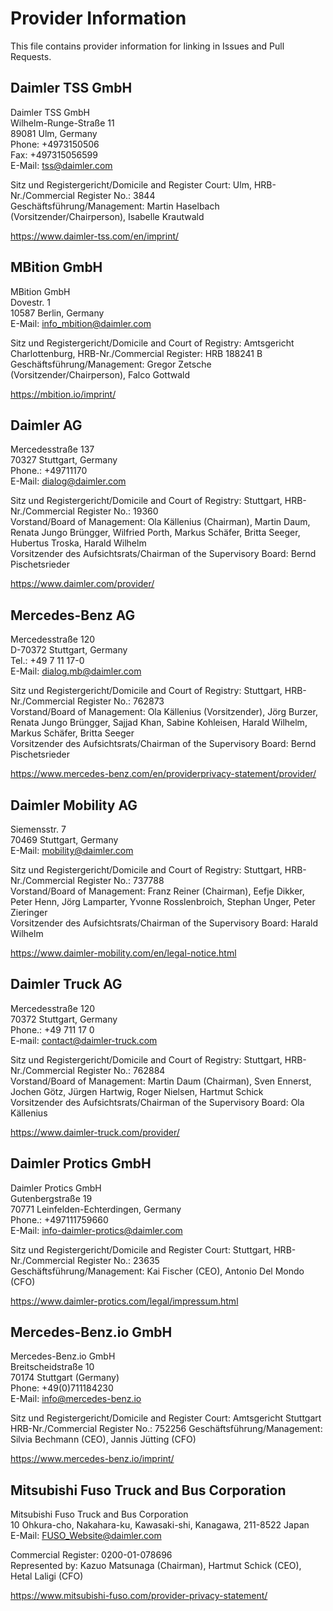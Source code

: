 # Provider Information

This file contains provider information for linking in Issues and Pull Requests.


## Daimler TSS GmbH

Daimler TSS GmbH  
Wilhelm-Runge-Straße 11  
89081 Ulm, Germany  
Phone: +4973150506  
Fax: +497315056599  
E-Mail: tss@daimler.com  

Sitz und Registergericht/Domicile and Register Court: Ulm, HRB-Nr./Commercial Register No.: 3844  
Geschäftsführung/Management: Martin Haselbach (Vorsitzender/Chairperson), Isabelle Krautwald

<https://www.daimler-tss.com/en/imprint/>

## MBition GmbH

MBition GmbH  
Dovestr. 1  
10587 Berlin, Germany  
E-Mail: info_mbition@daimler.com  

Sitz und Registergericht/Domicile and Court of Registry: Amtsgericht Charlottenburg, HRB-Nr./Commercial Register: HRB 188241 B   
Geschäftsführung/Management: Gregor Zetsche (Vorsitzender/Chairperson), Falco Gottwald

<https://mbition.io/imprint/>

## Daimler AG

Mercedesstraße 137  
70327 Stuttgart, Germany  
Phone.: +49711170  
E-Mail: dialog@daimler.com  

Sitz und Registergericht/Domicile and Court of Registry: Stuttgart, HRB-Nr./Commercial Register No.: 19360  
Vorstand/Board of Management: Ola Källenius (Chairman), Martin Daum, Renata Jungo Brüngger, Wilfried Porth, Markus Schäfer, Britta Seeger, Hubertus Troska, Harald Wilhelm  
Vorsitzender des Aufsichtsrats/Chairman of the Supervisory Board: Bernd Pischetsrieder

<https://www.daimler.com/provider/>

## Mercedes-Benz AG

Mercedesstraße 120  
D-70372 Stuttgart, Germany  
Tel.: +49 7 11 17-0  
E-Mail: dialog.mb@daimler.com  

Sitz und Registergericht/Domicile and Court of Registry: Stuttgart, HRB-Nr./Commercial Register No.: 762873  
Vorstand/Board of Management: Ola Källenius (Vorsitzender), Jörg Burzer, Renata Jungo Brüngger, Sajjad Khan, Sabine Kohleisen, Harald Wilhelm, Markus Schäfer, Britta Seeger  
Vorsitzender des Aufsichtsrats/Chairman of the Supervisory Board: Bernd Pischetsrieder  

<https://www.mercedes-benz.com/en/providerprivacy-statement/provider/>

## Daimler Mobility AG  

Siemensstr. 7  
70469 Stuttgart, Germany  
E-Mail: mobility@daimler.com  

Sitz und Registergericht/Domicile and Court of Registry: Stuttgart, HRB-Nr./Commercial Register No.: 737788   
Vorstand/Board of Management: Franz Reiner (Chairman), Eefje Dikker, Peter Henn, Jörg Lamparter, Yvonne Rosslenbroich, Stephan Unger, Peter Zieringer    
Vorsitzender des Aufsichtsrats/Chairman of the Supervisory Board: Harald Wilhelm  

<https://www.daimler-mobility.com/en/legal-notice.html>

## Daimler Truck AG

Mercedesstraße 120  
70372 Stuttgart, Germany  
Phone.: +49 711 17 0  
E-mail: contact@daimler-truck.com  

Sitz und Registergericht/Domicile and Court of Registry: Stuttgart, HRB-Nr./Commercial Register No.: 762884  
Vorstand/Board of Management: Martin Daum (Chairman), Sven Ennerst, Jochen Götz, Jürgen Hartwig, Roger Nielsen, Hartmut Schick  
Vorsitzender des Aufsichtsrats/Chairman of the Supervisory Board: Ola Källenius  

<https://www.daimler-truck.com/provider/>


## Daimler Protics GmbH

Daimler Protics GmbH   
Gutenbergstraße 19   
70771 Leinfelden-Echterdingen, Germany   
Phone.: +497111759660   
E-Mail: info-daimler-protics@daimler.com   

Sitz und Registergericht/Domicile and Register Court: Stuttgart, HRB-Nr./Commercial Register No.: 23635  
Geschäftsführung/Management: Kai Fischer (CEO), Antonio Del Mondo (CFO)

<https://www.daimler-protics.com/legal/impressum.html>

## Mercedes-Benz.io GmbH


Mercedes-Benz.io GmbH   
Breitscheidstraße 10  
70174 Stuttgart (Germany)  
Phone: +49(0)711184230    
E-Mail: info@mercedes-benz.io  

Sitz und Registergericht/Domicile and Register Court: Amtsgericht Stuttgart HRB-Nr./Commercial Register No.: 752256
Geschäftsführung/Management: Silvia Bechmann (CEO), Jannis Jütting (CFO)

https://www.mercedes-benz.io/imprint/

## Mitsubishi Fuso Truck and Bus Corporation

Mitsubishi Fuso Truck and Bus Corporation  
10 Ohkura-cho, Nakahara-ku, Kawasaki-shi, Kanagawa, 211-8522 Japan  
E-Mail: FUSO_Website@daimler.com

Commercial Register: 0200-01-078696  
Represented by: Kazuo Matsunaga (Chairman), Hartmut Schick (CEO), Hetal Laligi (CFO)

https://www.mitsubishi-fuso.com/provider-privacy-statement/
